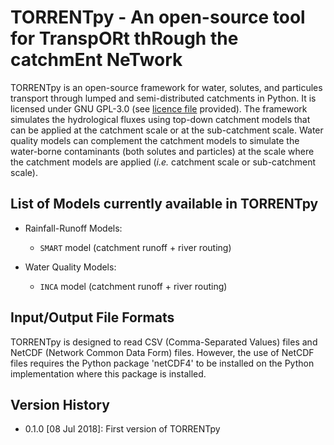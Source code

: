 # TORRENTpy - An open-source tool for TranspORt thRough the catchmEnt NeTwork

TORRENTpy is an open-source framework for water, solutes, and particules transport through lumped and semi-distributed catchments in Python. It is licensed under GNU GPL-3.0 (see [licence file](LICENCE.md) provided). The framework simulates the hydrological fluxes using top-down catchment models that can be applied at the catchment scale or at the sub-catchment scale. Water quality models can complement the catchment models to simulate the water-borne contaminants (both solutes and particles) at the scale where the catchment models are applied (*i.e.* catchment scale or sub-catchment scale).

## List of Models currently available in TORRENTpy

* Rainfall-Runoff Models:
	* `SMART` model (catchment runoff + river routing)

* Water Quality Models:
	* `INCA` model (catchment runoff + river routing)

## Input/Output File Formats

TORRENTpy is designed to read CSV (Comma-Separated Values) files and NetCDF (Network Common Data Form) files. However, the use of NetCDF files requires the Python package 'netCDF4' to be installed on the Python implementation where this package is installed.

## Version History

* 0.1.0 [08 Jul 2018]: First version of TORRENTpy